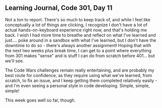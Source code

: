## Learning Journal, Code 301, Day 11

Not a ton to report. There's so much to keep track of, and while I feel like conceptually a lot of things are clicking, I recognize I don't have a lot of actual hands-on-keyboard experience right now, and that's holding me back. I wish I had more time to breathe and reflect on what I've learned and just.... poke around in a sandbox with what I've learned, but I don't have the downtime to do so - there's always another assignment! Hoping that with the next two weeks plus break time, I can get to a point where everything from 301 makes "sense" and is stuff I can do from scratch before 401... but we'll see.

The Code Wars challenges remain really entertaining, and are probably my best route for confidence, as they require using what we've learned, from scratch, to fix an issue, and I keep getting them completed relatively easily - and I'm even seeing a personal style in code developing. Simple, simple, simple!

This week goes well so far, though.
